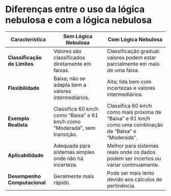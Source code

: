 # Diferenças entre o uso da lógica nebulosa e com a lógica nebulosa

| Característica                         | Sem Lógica Nebulosa                                        | Com Lógica Nebulosa                                     |
|---------------------------------------|-----------------------------------------------------------|--------------------------------------------------------|
| **Classificação de Limites**          | Valores são classificados diretamente em faixas.           | Classificação gradual: valores podem estar parcialmente em mais de uma faixa. |
| **Flexibilidade**                     | Baixa; não se adapta bem a valores intermediários.         | Alta; lida bem com incertezas e valores intermediários. |
| **Exemplo Realista**                  | Classifica 60 km/h como “Baixa” e 61 km/h como “Moderada”, sem transição. | Classifica 60 km/h como mais próxima de “Baixa” e 61 km/h como uma combinação de “Baixa” e “Moderada”. |
| **Aplicabilidade**                    | Adequada para sistemas simples onde não há incerteza.      | Melhor para sistemas reais onde os dados podem ser incertos ou variar continuamente. |
| **Desempenho Computacional**          | Geralmente mais rápido.                                    | Pode ser mais lento devido aos cálculos de pertinência. |
